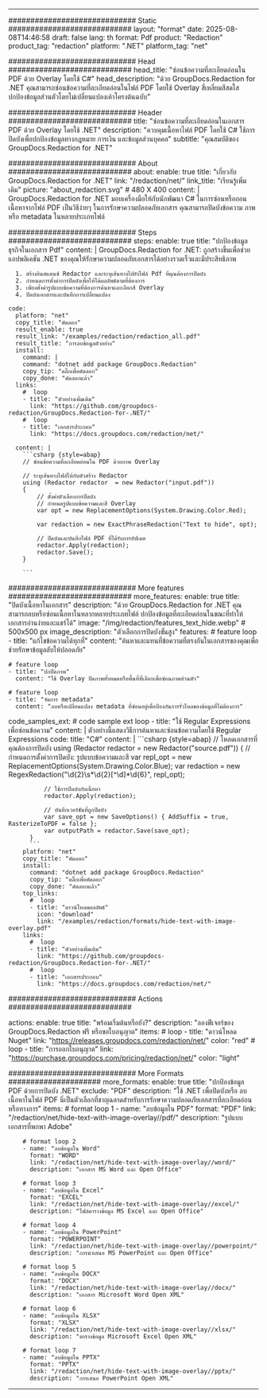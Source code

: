 
---
############################# Static ############################
layout: "format"
date:  2025-08-08T14:46:58
draft: false
lang: th
format: Pdf
product: "Redaction"
product_tag: "redaction"
platform: ".NET"
platform_tag: "net"

############################# Head ############################
head_title: "ซ่อนข้อความที่ละเอียดอ่อนใน PDF ด้วย Overlay โดยใช้ C#"
head_description: "ด้วย GroupDocs.Redaction for .NET คุณสามารถซ่อนข้อความที่ละเอียดอ่อนในไฟล์ PDF โดยใช้ Overlay สี่เหลี่ยมสีสดใส ปกป้องข้อมูลส่วนตัวโดยไม่เปลี่ยนแปลงเค้าโครงต้นฉบับ"

############################# Header ############################
title: "ซ่อนข้อความที่ละเอียดอ่อนในเอกสาร PDF ด้วย Overlay โดยใช้ .NET" 
description: "ควบคุมเนื้อหาไฟล์ PDF โดยใช้ C# ใช้การปิดบังเพื่อปกป้องข้อมูลทางกฎหมาย การเงิน และข้อมูลส่วนบุคคล"
subtitle: "คุณสมบัติของ GroupDocs.Redaction for .NET" 

############################# About ############################
about:
    enable: true
    title: "เกี่ยวกับ GroupDocs.Redaction for .NET"
    link: "/redaction/net/"
    link_title: "เรียนรู้เพิ่มเติม"
    picture: "about_redaction.svg" # 480 X 400
    content: |
       GroupDocs.Redaction for .NET มอบเครื่องมือให้กับนักพัฒนา C# ในการซ่อนหรือถอนเนื้อหาจากไฟล์ PDF เป็นวิธีง่ายๆ ในการรักษาความปลอดภัยเอกสาร คุณสามารถปิดบังข้อความ ภาพ หรือ metadata ในหลายประเภทไฟล์

############################# Steps ############################
steps:
    enable: true
    title: "ปกป้องข้อมูลธุรกิจในเอกสาร Pdf"
    content: |
      GroupDocs.Redaction for .NET: ถูกสร้างขึ้นเพื่อช่วยแอปพลิเคชัน .NET ของคุณให้รักษาความปลอดภัยเอกสารได้อย่างรวดเร็วและมีประสิทธิภาพ
      
      1. สร้างอินสแตนซ์ Redactor และระบุเส้นทางไปยังไฟล์ Pdf ที่คุณต้องการปิดบัง
      2. กำหนดการตั้งค่าการปิดบังเพื่อให้ได้ผลลัพธ์ตามที่ต้องการ
      3. เพียงตั้งค่ารูปแบบข้อความที่ต้องการค้นหาและเลือกสี Overlay
      4. ปิดบังเอกสารและบันทึกการเปลี่ยนแปลง
   
    code:
      platform: "net"
      copy_title: "คัดลอก"
      result_enable: true
      result_link: "/examples/redaction/redaction_all.pdf"
      result_title: "การลบข้อมูลตัวอย่าง"
      install:
        command: |
        command: "dotnet add package GroupDocs.Redaction"
        copy_tip: "คลิ๊กเพื่อคัดลอก"
        copy_done: "คัดลอกแล้ว"
      links:
        #  loop
        - title: "ตัวอย่างเพิ่มเติม"
          link: "https://github.com/groupdocs-redaction/GroupDocs.Redaction-for-.NET/"
        #  loop
        - title: "เอกสารประกอบ"
          link: "https://docs.groupdocs.com/redaction/net/"
          
      content: |
        ```csharp {style=abap}
        // ซ่อนข้อความที่ละเอียดอ่อนใน PDF ด้วยภาพ Overlay

        // ระบุเส้นทางไฟล์ให้กับตัวสร้าง Redactor
        using (Redactor redactor  = new Redactor("input.pdf"))
        {
            // ตั้งค่าตัวเลือกการปิดบัง
            // กำหนดรูปแบบข้อความและสี Overlay
            var opt = new ReplacementOptions(System.Drawing.Color.Red);
            
            var redaction = new ExactPhraseRedaction("Text to hide", opt);

            // ปิดบังและบันทึกไฟล์ PDF ที่ได้รับการอัปเดต
            redactor.Apply(redaction);
            redactor.Save();
        }
        
        ```            


############################# More features ############################
more_features:
  enable: true
  title: "ปิดบังเนื้อหาในเอกสาร"
  description: "ด้วย GroupDocs.Redaction for .NET คุณสามารถลบหรือซ่อนเนื้อหาในหลากหลายประเภทไฟล์ ปกป้องข้อมูลที่ละเอียดอ่อนในขณะที่ทำให้เอกสารอ่านง่ายและแชร์ได้"
  image: "/img/redaction/features_text_hide.webp" # 500x500 px
  image_description: "ตัวเลือกการปิดบังขั้นสูง"
  features:
    # feature loop
    - title: "แก้ไขข้อความได้ทุกที่"
      content: "ค้นหาและแทนที่ข้อความที่ตรงกันในเอกสารของคุณเพื่อช่วยรักษาข้อมูลลับให้ปลอดภัย"

    # feature loop
    - title: "ปกปิดภาพ"
      content: "ใช้ Overlay ปิดภาพทั้งหมดหรือพื้นที่ที่เลือกเพื่อซ่อนภาพส่วนตัว"

    # feature loop
    - title: "จัดการ metadata"
      content: "ลบหรือเปลี่ยนแปลง metadata ที่ซ่อนอยู่เพื่อป้องกันการรั่วไหลของข้อมูลที่ไม่ต้องการ"
      
  code_samples_ext:
    # code sample ext loop
    - title: "ใช้ Regular Expressions เพื่อซ่อนข้อความ"
      content: |
        ตัวอย่างนี้แสดงวิธีการค้นหาและซ่อนข้อความโดยใช้ Regular Expressions
      code:
        title: "C#"
        content: |
          ```csharp {style=abap}
          //  โหลดเอกสารที่คุณต้องการปิดบัง
          using (Redactor redactor  = new Redactor("source.pdf"))
          {
              // กำหนดการตั้งค่าการปิดบัง: รูปแบบข้อความและสี
              var repl_opt = new ReplacementOptions(System.Drawing.Color.Blue);
              var redaction = new RegexRedaction("\\d{2}\\s*\\d{2}[^\\d]*\\d{6}", repl_opt);

              // ใช้การปิดบังกับเนื้อหา
              redactor.Apply(redaction);

              // บันทึกเวอร์ชันที่ถูกปิดบัง
              var save_opt = new SaveOptions() { AddSuffix = true, RasterizeToPDF = false };
              var outputPath = redactor.Save(save_opt);
          }
          ```
        platform: "net"
        copy_title: "คัดลอก"
        install:
          command: "dotnet add package GroupDocs.Redaction"
          copy_tip: "คลิ๊กเพื่อคัดลอก"
          copy_done: "คัดลอกแล้ว"
        top_links:
          #  loop
          - title: "ดาวน์โหลดผลลัพธ์"
            icon: "download"
            link: "/examples/redaction/formats/hide-text-with-image-overlay.pdf"
        links:
          #  loop
          - title: "ตัวอย่างเพิ่มเติม"
            link: "https://github.com/groupdocs-redaction/GroupDocs.Redaction-for-.NET/"
          #  loop
          - title: "เอกสารประกอบ"
            link: "https://docs.groupdocs.com/redaction/net/"


############################# Actions ############################

actions:
  enable: true
  title: "พร้อมเริ่มต้นหรือยัง?"
  description: "ลองฟีเจอร์ของ GroupDocs.Redaction ฟรี หรือขอใบอนุญาต"
  items:
    #  loop
    - title: "ดาวน์โหลด Nuget"
      link: "https://releases.groupdocs.com/redaction/net/"
      color: "red"
        #  loop
    - title: "การออกใบอนุญาต"
      link: "https://purchase.groupdocs.com/pricing/redaction/net/"
      color: "light"


############################# More Formats #####################
more_formats:
    enable: true
    title: "ปกป้องข้อมูล PDF ด้วยการปิดบัง .NET"
    exclude: "PDF"
    description: "ใช้ .NET เพื่อปิดบังหรือ ลบเนื้อหาในไฟล์ PDF นี่เป็นตัวเลือกที่ชาญฉลาดสำหรับการรักษาความปลอดภัยเอกสารที่ละเอียดอ่อนหรือทางการ"
    items: 
        # format loop 1
        - name: "ลบข้อมูลใน PDF"
          format: "PDF"
          link: "/redaction/net/hide-text-with-image-overlay//pdf/"
          description: "รูปแบบเอกสารที่พกพา Adobe"

        # format loop 2
        - name: "ลบข้อมูลใน Word"
          format: "WORD"
          link: "/redaction/net/hide-text-with-image-overlay//word/"
          description: "เอกสาร MS Word และ Open Office"
          
        # format loop 3
        - name: "ลบข้อมูลใน Excel"
          format: "EXCEL"
          link: "/redaction/net/hide-text-with-image-overlay//excel/"
          description: "ไฟล์ตารางข้อมูล MS Excel และ Open Office"

        # format loop 4
        - name: "ลบข้อมูลใน PowerPoint"
          format: "POWERPOINT"
          link: "/redaction/net/hide-text-with-image-overlay//powerpoint/"
          description: "การนำเสนอ MS PowerPoint และ Open Office"

        # format loop 5
        - name: "ลบข้อมูลใน DOCX"
          format: "DOCX"
          link: "/redaction/net/hide-text-with-image-overlay//docx/"
          description: "เอกสาร Microsoft Word Open XML"
          
        # format loop 6
        - name: "ลบข้อมูลใน XLSX"
          format: "XLSX"
          link: "/redaction/net/hide-text-with-image-overlay//xlsx/"
          description: "ตารางข้อมูล Microsoft Excel Open XML"
          
        # format loop 7
        - name: "ลบข้อมูลใน PPTX"
          format: "PPTX"
          link: "/redaction/net/hide-text-with-image-overlay//pptx/"
          description: "การเสนอ PowerPoint Open XML"


---